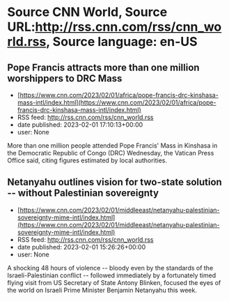 # Source CNN World, Source URL:http://rss.cnn.com/rss/cnn_world.rss, Source language: en-US

## Pope Francis attracts more than one million worshippers to DRC Mass
 - [https://www.cnn.com/2023/02/01/africa/pope-francis-drc-kinshasa-mass-intl/index.html](https://www.cnn.com/2023/02/01/africa/pope-francis-drc-kinshasa-mass-intl/index.html)
 - RSS feed: http://rss.cnn.com/rss/cnn_world.rss
 - date published: 2023-02-01 17:10:13+00:00
 - user: None

More than one million people attended Pope Francis' Mass in Kinshasa in the Democratic Republic of Congo (DRC) Wednesday, the Vatican Press Office said, citing figures estimated by local authorities.

## Netanyahu outlines vision for two-state solution -- without Palestinian sovereignty
 - [https://www.cnn.com/2023/02/01/middleeast/netanyahu-palestinian-sovereignty-mime-intl/index.html](https://www.cnn.com/2023/02/01/middleeast/netanyahu-palestinian-sovereignty-mime-intl/index.html)
 - RSS feed: http://rss.cnn.com/rss/cnn_world.rss
 - date published: 2023-02-01 15:26:26+00:00
 - user: None

A shocking 48 hours of violence -- bloody even by the standards of the Israeli-Palestinian conflict -- followed immediately by a fortunately timed flying visit from US Secretary of State Antony Blinken, focused the eyes of the world on Israeli Prime Minister Benjamin Netanyahu this week.
